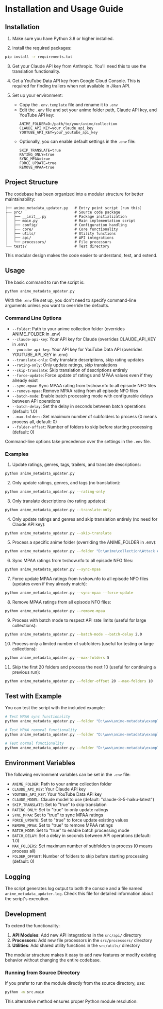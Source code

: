# Installation and Usage Guide

## Installation

1. Make sure you have Python 3.8 or higher installed.

2. Install the required packages:

```bash
pip install -r requirements.txt
```

3. Get your Claude API key from Anthropic. You'll need this to use the translation functionality.

4. Get a YouTube Data API key from Google Cloud Console. This is required for finding trailers when not available in Jikan API.

5. Set up your environment:
   - Copy the `.env.template` file and rename it to `.env`
   - Edit the `.env` file and set your anime folder path, Claude API key, and YouTube API key:
     ```
     ANIME_FOLDER=D:/path/to/your/anime/collection
     CLAUDE_API_KEY=your_claude_api_key
     YOUTUBE_API_KEY=your_youtube_api_key
     ```
   - Optionally, you can enable default settings in the `.env` file:
     ```
     SKIP_TRANSLATE=true
     RATING_ONLY=true
     SYNC_MPAA=true
     FORCE_UPDATE=true
     REMOVE_MPAA=true
     ```

## Project Structure

The codebase has been organized into a modular structure for better maintainability:

```
├── anime_metadata_updater.py   # Entry point script (run this)
├── src/                        # Source code package
│   ├── __init__.py             # Package initialization
│   ├── main.py                 # Main implementation script
│   ├── config/                 # Configuration handling
│   ├── core/                   # Core functionality
│   ├── utils/                  # Utility functions
│   ├── api/                    # API integrations
│   └── processors/             # File processors
└── tests/                      # Test directory
```

This modular design makes the code easier to understand, test, and extend.

## Usage

The basic command to run the script is:

```bash
python anime_metadata_updater.py
```

With the `.env` file set up, you don't need to specify command-line arguments unless you want to override the defaults.

### Command Line Options

- `--folder`: Path to your anime collection folder (overrides ANIME_FOLDER in .env)
- `--claude-api-key`: Your API key for Claude (overrides CLAUDE_API_KEY in .env)
- `--youtube-api-key`: Your API key for YouTube Data API (overrides YOUTUBE_API_KEY in .env)
- `--translate-only`: Only translate descriptions, skip rating updates
- `--rating-only`: Only update ratings, skip translations
- `--skip-translate`: Skip translation of descriptions entirely
- `--force-update`: Force update of ratings and MPAA values even if they already exist
- `--sync-mpaa`: Sync MPAA rating from tvshow.nfo to all episode NFO files
- `--remove-mpaa`: Remove MPAA rating from all episode NFO files
- `--batch-mode`: Enable batch processing mode with configurable delays between API operations
- `--batch-delay`: Set the delay in seconds between batch operations (default: 1.0)
- `--max-folders`: Set maximum number of subfolders to process (0 means process all, default: 0)
- `--folder-offset`: Number of folders to skip before starting processing (default: 0)

Command-line options take precedence over the settings in the `.env` file.

### Examples

1. Update ratings, genres, tags, trailers, and translate descriptions:

```bash
python anime_metadata_updater.py
```

2. Only update ratings, genres, and tags (no translation):

```bash
python anime_metadata_updater.py --rating-only
```

3. Only translate descriptions (no rating updates):

```bash
python anime_metadata_updater.py --translate-only
```

4. Only update ratings and genres and skip translation entirely (no need for Claude API key):

```bash
python anime_metadata_updater.py --skip-translate
```

5. Process a specific anime folder (overriding the ANIME_FOLDER in .env):

```bash
python anime_metadata_updater.py --folder "D:\anime\collection\Attack on Titan"
```

6. Sync MPAA ratings from tvshow.nfo to all episode NFO files:

```bash
python anime_metadata_updater.py --sync-mpaa
```

7. Force update MPAA ratings from tvshow.nfo to all episode NFO files (updates even if they already match):

```bash
python anime_metadata_updater.py --sync-mpaa --force-update
```

8. Remove MPAA ratings from all episode NFO files:

```bash
python anime_metadata_updater.py --remove-mpaa
```

9. Process with batch mode to respect API rate limits (useful for large collections):

```bash
python anime_metadata_updater.py --batch-mode --batch-delay 2.0
```

10. Process only a limited number of subfolders (useful for testing or large collections):

```bash
python anime_metadata_updater.py --max-folders 5
```

11. Skip the first 20 folders and process the next 10 (useful for continuing a previous run):

```bash
python anime_metadata_updater.py --folder-offset 20 --max-folders 10
```

## Test with Example

You can test the script with the included example:

```bash
# Test MPAA sync functionality
python anime_metadata_updater.py --folder "D:\www\anime-metadata\example" --sync-mpaa

# Test MPAA removal functionality
python anime_metadata_updater.py --folder "D:\www\anime-metadata\example" --remove-mpaa

# Test normal functionality
python anime_metadata_updater.py --folder "D:\www\anime-metadata\example" --skip-translate
```

## Environment Variables

The following environment variables can be set in the `.env` file:

- `ANIME_FOLDER`: Path to your anime collection folder
- `CLAUDE_API_KEY`: Your Claude API key
- `YOUTUBE_API_KEY`: Your YouTube Data API key
- `CLAUDE_MODEL`: Claude model to use (default: "claude-3-5-haiku-latest")
- `SKIP_TRANSLATE`: Set to "true" to skip translation
- `RATING_ONLY`: Set to "true" to only update ratings
- `SYNC_MPAA`: Set to "true" to sync MPAA ratings
- `FORCE_UPDATE`: Set to "true" to force update existing values
- `REMOVE_MPAA`: Set to "true" to remove MPAA ratings
- `BATCH_MODE`: Set to "true" to enable batch processing mode
- `BATCH_DELAY`: Set a delay in seconds between API operations (default: 1.0)
- `MAX_FOLDERS`: Set maximum number of subfolders to process (0 means process all)
- `FOLDER_OFFSET`: Number of folders to skip before starting processing (default: 0)

## Logging

The script generates log output to both the console and a file named `anime_metadata_updater.log`. Check this file for detailed information about the script's execution.

## Development

To extend the functionality:

1. **API Modules**: Add new API integrations in the `src/api/` directory
2. **Processors**: Add new file processors in the `src/processors/` directory
3. **Utilities**: Add shared utility functions in the `src/utils/` directory

The modular structure makes it easy to add new features or modify existing behavior without changing the entire codebase.

### Running from Source Directory

If you prefer to run the module directly from the source directory, use:

```bash
python -m src.main
```

This alternative method ensures proper Python module resolution.